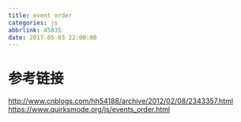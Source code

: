 ```yaml
---
title: event order
categories: js
abbrlink: 45835
date: 2017-05-03 22:00:00
---
```



# 参考链接
http://www.cnblogs.com/hh54188/archive/2012/02/08/2343357.html    
https://www.quirksmode.org/js/events_order.html
